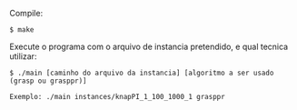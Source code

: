 Compile:

    $ make

Execute o programa com o arquivo de instancia pretendido, e qual tecnica utilizar:

    $ ./main [caminho do arquivo da instancia] [algoritmo a ser usado (grasp ou grasppr)]

    Exemplo: ./main instances/knapPI_1_100_1000_1 grasppr